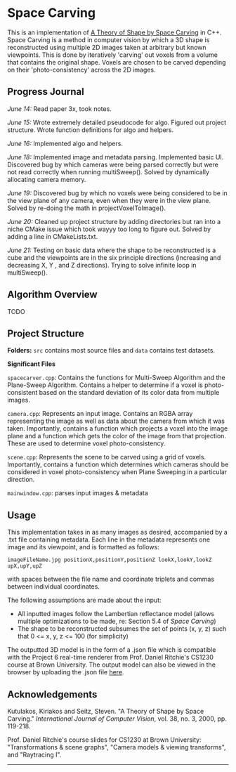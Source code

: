 # Space Carving

This is an implementation of [A Theory of Shape by Space Carving][1] in C++.
Space Carving is a method in computer vision by which a 3D shape
is reconstructed using multiple 2D images taken at arbitrary but known viewpoints.
This is done by iteratively 'carving' out voxels from a volume that contains the
original shape. Voxels are chosen to be carved depending on their 'photo-consistency'
across the 2D images. 

## Progress Journal
*June 14:* Read paper 3x, took notes.

*June 15:* Wrote extremely detailed pseudocode for algo. Figured out
project structure. Wrote function definitions for algo and helpers.

*June 16:* Implemented algo and helpers.

*June 18:* Implemented image and metadata parsing. Implemented basic UI. Discovered bug by which cameras were being
parsed correctly but were not read correctly when running multiSweep(). Solved by dynamically allocating camera memory.

*June 19:* Discovered bug by which no voxels were being considered to be in the view plane
of any camera, even when they were in the view plane. Solved by re-doing the math in projectVoxelToImage().

*June 20:* Cleaned up project structure by adding directories but ran into a niche CMake issue which took wayyy too long
to figure out. Solved by adding a line in CMakeLists.txt.

*June 21:* Testing on basic data where the shape to be reconstructed is a cube and the viewpoints are in the six
principle directions (increasing and decreasing X, Y , and Z directions). Trying to solve infinite loop in multiSweep(). 

## Algorithm Overview
TODO

## Project Structure
**Folders:**
`src` contains most source files and `data` contains test datasets.


**Significant Files**

`spacecarver.cpp`: Contains the functions for Multi-Sweep Algorithm and the Plane-Sweep Algorithm. Contains a helper to 
determine if a voxel is photo-consistent based on the standard deviation of its color data from
multiple images. 

`camera.cpp`: Represents an input image. Contains an RGBA array representing the image as well
as data about the camera from which it was taken. Importantly, contains a function which projects a voxel into the image
plane and a function which gets the color of the image from that projection. These are used
to determine voxel photo-consistency.

`scene.cpp`: Represents the scene to be carved using a grid of voxels. Importantly, contains a 
function which determines which cameras should be considered in voxel photo-consistency when
Plane Sweeping in a particular direction.

`mainwindow.cpp`: parses input images & metadata

## Usage
This implementation takes in as many images as desired, accompanied by a .txt file containing
metadata. Each line in the metadata represents one image and its viewpoint, and
is formatted as follows:

    imageFileName.jpg positionX,positionY,positionZ lookX,lookY,lookZ upX,upY,upZ

with spaces between the file name and coordinate triplets and commas between individual coordinates.

The following assumptions are made about the input:
* All inputted images follow the Lambertian reflectance model (allows multiple
optimizations to be made, re: Section 5.4 of *Space Carving*)
* The shape to be reconstructed subsumes the set of points (x, y, z) such that
0 <= x, y, z <= 100 (for simplicity)

The outputted 3D model is in the form of a .json file which is compatible with the Project 6
real-time renderer from Prof. Daniel Ritchie's CS1230 course at Brown University.
The output model can also be viewed in the browser by uploading the .json file
[here][2].


## Acknowledgements
Kutulakos, Kiriakos and Seitz, Steven. "A Theory of Shape by Space Carving."
*International Journal of Computer Vision*, vol. 38, no. 3, 2000, pp. 119-218.

Prof. Daniel Ritchie's course slides for CS1230 at Brown University: "Transformations & scene graphs",
"Camera models & viewing transforms", and "Raytracing I".


---
[1]: https://www.cs.toronto.edu/~kyros/pubs/00.ijcv.carve.pdf
[2]: https://scenes.cs1230.graphics/


